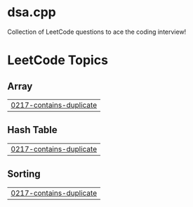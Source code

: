 # dsa.cpp
Collection of LeetCode questions to ace the coding interview!

<!---LeetCode Topics Start-->
# LeetCode Topics
## Array
|  |
| ------- |
| [0217-contains-duplicate](https://github.com/samirjout/dsa.cpp/tree/master/0217-contains-duplicate) |
## Hash Table
|  |
| ------- |
| [0217-contains-duplicate](https://github.com/samirjout/dsa.cpp/tree/master/0217-contains-duplicate) |
## Sorting
|  |
| ------- |
| [0217-contains-duplicate](https://github.com/samirjout/dsa.cpp/tree/master/0217-contains-duplicate) |
<!---LeetCode Topics End-->
